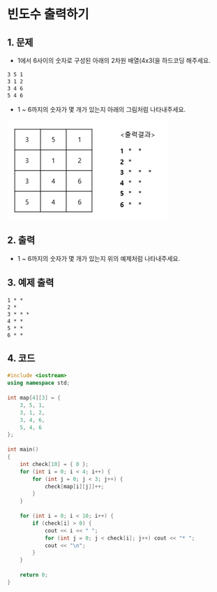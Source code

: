 # 빈도수 출력하기 #

## 1. 문제
- 1에서 6사이의 숫자로 구성된 아래의 2차원 배열(4x3(을 하드코딩 해주세요.

```
3 5 1
3 1 2
3 4 6
5 4 6
```

- 1 ~ 6까지의 숫자가 몇 개가 있는지 아래의 그림처럼 나타내주세요.

<img src="./Array02.png" alt="Array" style="zoom:100%;" />

## 2. 출력
- 1 ~ 6까지의 숫자가 몇 개가 있는지 위의 예제처럼 나타내주세요.

## 3. 예제 출력
```
1 * *
2 *
3 * * *
4 * *
5 * *
6 * *
```

## 4. 코드

```c++
#include <iostream>
using namespace std;

int map[4][3] = {
    3, 5, 1,
    3, 1, 2,
    3, 4, 6,
    5, 4, 6
};

int main()
{
    int check[10] = { 0 };
    for (int i = 0; i < 4; i++) {
        for (int j = 0; j < 3; j++) {
            check[map[i][j]]++;
        }
    }

    for (int i = 0; i < 10; i++) {
        if (check[i] > 0) {
            cout << i << " ";
            for (int j = 0; j < check[i]; j++) cout << "* ";
            cout << "\n";
        }
    }

    return 0;
}
```
